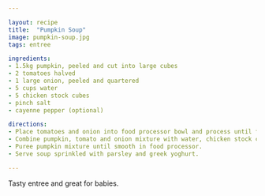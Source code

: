 ```yaml
---

layout: recipe
title:  "Pumpkin Soup"
image: pumpkin-soup.jpg
tags: entree

ingredients:
- 1.5kg pumpkin, peeled and cut into large cubes
- 2 tomatoes halved
- 1 large onion, peeled and quartered
- 5 cups water
- 5 chicken stock cubes
- pinch salt
- cayenne pepper (optional)

directions:
- Place tomatoes and onion into food processor bowl and process until finely chopped.
- Combine pumpkin, tomato and onion mixture with water, chicken stock cubes  in a pan. Simmer gently until pumpkin is tender approx 20 mins.
- Puree pumpkin mixture until smooth in food processor.
- Serve soup sprinkled with parsley and greek yoghurt.

---
```


Tasty entree and great for babies.